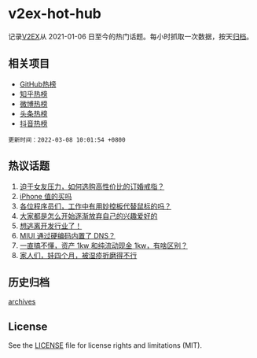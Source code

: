 # v2ex-hot-hub

 记录[V2EX](https://www.v2ex.com/)从 2021-01-06 日至今的热门话题。每小时抓取一次数据，按天[归档](archives)。
 
 ## 相关项目

- [GitHub热榜](https://github.com/snaildev/github-hot-hub)
- [知乎热榜](https://github.com/snaildev/zhihu-hot-hub)
- [微博热榜](https://github.com/snaildev/weibo-hot-hub)
- [头条热榜](https://github.com/snaildev/toutiao-hot-hub)
- [抖音热榜](https://github.com/snaildev/douyin-hot-hub)


 `更新时间：2022-03-08 10:01:54 +0800`

## 热议话题

1. [迫于女友压力，如何选购高性价比的订婚戒指？](https://www.v2ex.com/t/838582)
1. [iPhone 值的买吗](https://www.v2ex.com/t/838642)
1. [各位程序员们，工作中有用妙控板代替鼠标的吗？](https://www.v2ex.com/t/838551)
1. [大家都是怎么开始逐渐放弃自己的兴趣爱好的](https://www.v2ex.com/t/838599)
1. [想逃离开发行业了！](https://www.v2ex.com/t/838623)
1. [MIUI 通过硬编码内置了 DNS？](https://www.v2ex.com/t/838579)
1. [一直搞不懂，资产 1kw 和纯流动现金 1kw，有啥区别？](https://www.v2ex.com/t/838513)
1. [家人们，娃四个月，被湿疹折磨得不行](https://www.v2ex.com/t/838731)

## 历史归档

[archives](archives)

## License

See the [LICENSE](LICENSE) file for license rights and limitations (MIT).
